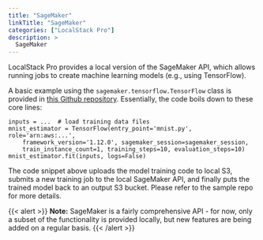 ```yaml
---
title: "SageMaker"
linkTitle: "SageMaker"
categories: ["LocalStack Pro"]
description: >
  SageMaker
---
```


LocalStack Pro provides a local version of the SageMaker API, which allows running jobs to create machine learning models (e.g., using TensorFlow).

A basic example using the `sagemaker.tensorflow.TensorFlow` class is provided in [this Github repository](https://github.com/localstack/localstack-pro-samples/tree/master/sagemaker-ml-jobs). Essentially, the code boils down to these core lines:
```
inputs = ...  # load training data files
mnist_estimator = TensorFlow(entry_point='mnist.py', role='arn:aws:...',
    framework_version='1.12.0', sagemaker_session=sagemaker_session,
    train_instance_count=1, training_steps=10, evaluation_steps=10)
mnist_estimator.fit(inputs, logs=False)
```

The code snippet above uploads the model training code to local S3, submits a new training job to the local SageMaker API, and finally puts the trained model back to an output S3 bucket. Please refer to the sample repo for more details.

{{< alert >}}
**Note:** SageMaker is a fairly comprehensive API - for now, only a subset of the functionality is provided locally, but new features are being added on a regular basis.
{{< /alert >}}
